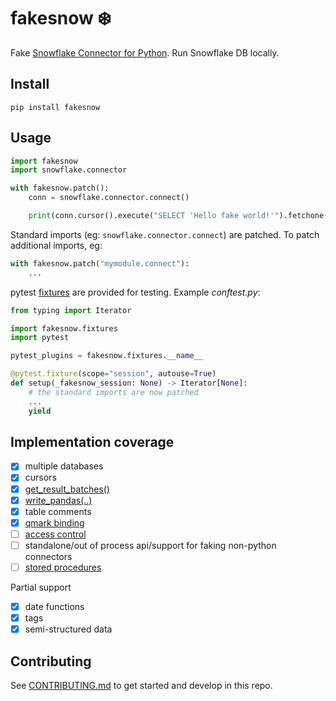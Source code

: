 # fakesnow ❄️

Fake [Snowflake Connector for Python](https://docs.snowflake.com/en/user-guide/python-connector). Run Snowflake DB locally.

## Install

```
pip install fakesnow
```

## Usage

```python
import fakesnow
import snowflake.connector

with fakesnow.patch():
    conn = snowflake.connector.connect()

    print(conn.cursor().execute("SELECT 'Hello fake world!'").fetchone())
```

Standard imports (eg: `snowflake.connector.connect`) are patched. To patch additional imports, eg:

```python
with fakesnow.patch("mymodule.connect"):
    ...
```

pytest [fixtures](fakesnow/fixtures.py) are provided for testing. Example _conftest.py_:

```python
from typing import Iterator

import fakesnow.fixtures
import pytest

pytest_plugins = fakesnow.fixtures.__name__

@pytest.fixture(scope="session", autouse=True)
def setup(_fakesnow_session: None) -> Iterator[None]:
    # the standard imports are now patched
    ...
    yield
```

## Implementation coverage

- [x] multiple databases
- [x] cursors
- [x] [get_result_batches()](https://docs.snowflake.com/en/user-guide/python-connector-api#get_result_batches)
- [x] [write_pandas(..)](https://docs.snowflake.com/en/user-guide/python-connector-api#write_pandas)
- [x] table comments
- [x] [qmark binding](https://docs.snowflake.com/en/user-guide/python-connector-example#binding-data)
- [ ] [access control](https://docs.snowflake.com/en/user-guide/security-access-control-overview)
- [ ] standalone/out of process api/support for faking non-python connectors
- [ ] [stored procedures](https://docs.snowflake.com/en/sql-reference/stored-procedures)

Partial support

- [x] date functions
- [x] tags
- [x] semi-structured data

## Contributing

See [CONTRIBUTING.md](CONTRIBUTING.md) to get started and develop in this repo.
